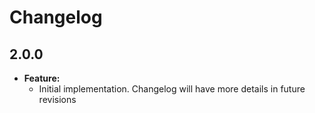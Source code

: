 # Changelog

## 2.0.0

- **Feature:**
  - Initial implementation. Changelog will have more details in future revisions
